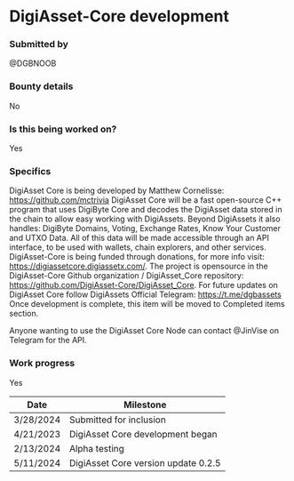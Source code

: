 # DigiAsset-Core development

### Submitted by
@DGBNOOB

### Bounty details
No

### Is this being worked on?
Yes

### Specifics
DigiAsset Core is being developed by Matthew Cornelisse: https://github.com/mctrivia
DigiAsset Core will be a fast open-source C++ program that uses DigiByte Core and decodes the DigiAsset data stored in the chain to allow easy working with DigiAssets. Beyond DigiAssets it also handles: DigiByte Domains, Voting, Exchange Rates, Know Your Customer and UTXO Data. All of this data will be made accessible through an API interface, to be used with wallets, chain explorers, and other services. DigiAsset-Core is being funded through donations, for more info visit: https://digiassetcore.digiassetx.com/.
The project is opensource in the DigiAsset-Core Github organization / DigiAsset_Core repository: https://github.com/DigiAsset-Core/DigiAsset_Core.
For future updates on DigiAsset Core follow DigiAssets Official Telegram: https://t.me/dgbassets   
Once development is complete, this item will be moved to Completed items section.

Anyone wanting to use the DigiAsset Core Node can contact @JinVise on Telegram for the API.

### Work progress
Yes 

| Date | Milestone |
| --- | --- |
| 3/28/2024 | Submitted for inclusion |
| 4/21/2023 | DigiAsset Core development began|
| 2/13/2024 | Alpha testing |
| 5/11/2024 | DigiAsset Core version update 0.2.5 |
